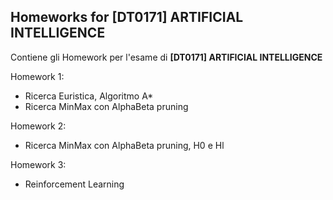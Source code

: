 ## Homeworks for [DT0171] ARTIFICIAL INTELLIGENCE 

Contiene gli Homework per l'esame di **[DT0171] ARTIFICIAL INTELLIGENCE**

Homework 1:
- Ricerca Euristica, Algoritmo A*
- Ricerca MinMax con AlphaBeta pruning

Homework 2:
- Ricerca MinMax con AlphaBeta pruning, H0 e Hl

Homework 3:
- Reinforcement Learning
